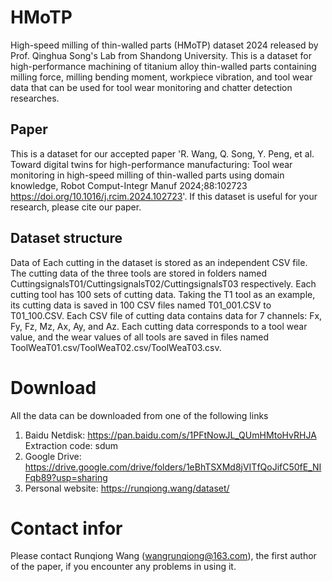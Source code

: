 # HMoTP
High-speed milling of thin-walled parts (HMoTP) dataset 2024 released by Prof. Qinghua Song's Lab from Shandong University.
This is a dataset for high-performance machining of titanium alloy thin-walled parts containing milling force, milling bending moment, workpiece vibration, and tool wear data that can be used for tool wear monitoring and chatter detection researches.
## Paper
This is a dataset for our accepted paper 'R. Wang, Q. Song, Y. Peng, et al. Toward digital twins for high-performance manufacturing: Tool wear monitoring in high-speed milling of thin-walled parts using domain knowledge, Robot Comput-Integr Manuf 2024;88:102723 https://doi.org/10.1016/j.rcim.2024.102723'.
If this dataset is useful for your research, please cite our paper.
## Dataset structure
Data of Each cutting in the dataset is stored as an independent CSV file. 
The cutting data of the three tools are stored in folders named CuttingsignalsT01/CuttingsignalsT02/CuttingsignalsT03 respectively. 
Each cutting tool has 100 sets of cutting data. Taking the T1 tool as an example, its cutting data is saved in 100 CSV files named T01_001.CSV to T01_100.CSV.
Each CSV file of cutting data contains data for 7 channels: Fx, Fy, Fz, Mz, Ax, Ay, and Az.
Each cutting data corresponds to a tool wear value, and the wear values of all tools are saved in files named ToolWeaT01.csv/ToolWeaT02.csv/ToolWeaT03.csv.
# Download
All the data can be downloaded from one of the following links 
1. Baidu Netdisk: https://pan.baidu.com/s/1PFtNowJL_QUmHMtoHvRHJA Extraction code: sdum
2. Google Drive: https://drive.google.com/drive/folders/1eBhTSXMd8jVITfQoJifC50fE_NIFqb89?usp=sharing
3. Personal website: https://runqiong.wang/dataset/
# Contact infor
Please contact Runqiong Wang (wangrunqiong@163.com), the first author of the paper, if you encounter any problems in using it.
